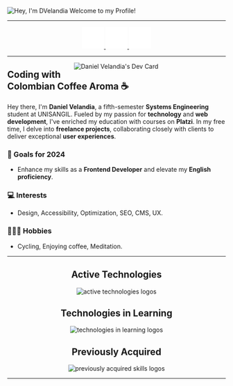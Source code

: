 ![Hey, I'm DVelandia Welcome to my Profile!](https://readme-typing-svg.demolab.com?font=Operator+Mono&size=37&duration=2800&pause=2000&color=FAFAFA&center=true&vCenter=true&width=940&lines=Hey%2C+I'm+DVelandia+Welcome+to+my+profile!)

---

<p align="center">
  <a href="https://profile-summary-for-github.herokuapp.com/user/DVelandia" target="_blank">
    <img alt="github logo" width="50" height="50" src="assets/github-logo.png"/>
  </a>
  <a href="https://www.linkedin.com/in/DVelandia" target="_blank">
    <img alt="linkedin logo" width="50" height="50" src="assets/linkedin-logo.png"/>
  </a>
  <a href="mailto:dfvf03@gmail.com" target="_blank">
    <img alt="gmail logo" width="50" height="50" src="assets/gmail-logo.png"/>
  </a>
</p>

---

<a href="https://app.daily.dev/DVelandia">
  <img align="right" src="https://api.daily.dev/devcards/ed35583d0e564721befe1199e723628c.png?r=lj9" width="350" alt="Daniel Velandia's Dev Card"/>
</a>

## Coding with Colombian Coffee Aroma ☕️

Hey there, I'm **Daniel Velandia**, a fifth-semester **Systems Engineering** student at UNISANGIL. Fueled by my passion for **technology** and **web development**, I've enriched my education with courses on **Platzi**. In my free time, I delve into **freelance projects**, collaborating closely with clients to deliver exceptional **user experiences**.

### 🚀 Goals for 2024

- Enhance my skills as a **Frontend Developer** and elevate my **English proficiency**.

### 💻 Interests

- Design, Accessibility, Optimization, SEO, CMS, UX.

### 🧘🏽‍♂️ Hobbies

- Cycling, Enjoying coffee, Meditation.

---

<div align="center">
  <h2>Active Technologies</h2>
  <img src="https://skillicons.dev/icons?i=vscode,html,css,sass,bootstrap,tailwind,js,jquery,pnpm,git,github,windows,ubuntu,docker,figma" alt="active technologies logos"/>
</div>

<div align="center">
  <h2>Technologies in Learning</h2>
  <img src="https://skillicons.dev/icons?i=ts,jest,nodejs,bun,express,react,nextjs,vercel" alt="technologies in learning logos"/>
</div>

<div align="center">
  <h2>Previously Acquired</h2>
  <img src="https://skillicons.dev/icons?i=linux,bash,blender,cpp,arduino,idea,java,maven,mysql,sqlite,pug,wordpress,xd" alt="previously acquired skills logos"/>
</div>

---
